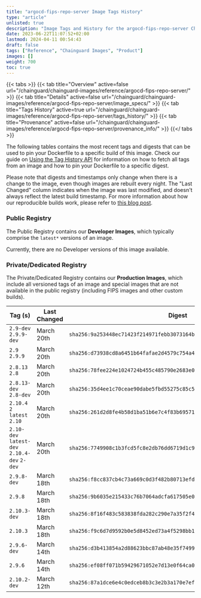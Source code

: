 ```yaml
---
title: "argocd-fips-repo-server Image Tags History"
type: "article"
unlisted: true
description: "Image Tags and History for the argocd-fips-repo-server Chainguard Image"
date: 2023-06-22T11:07:52+02:00
lastmod: 2024-04-11 00:54:43
draft: false
tags: ["Reference", "Chainguard Images", "Product"]
images: []
weight: 700
toc: true
---
```


{{< tabs >}}
{{< tab title="Overview" active=false url="/chainguard/chainguard-images/reference/argocd-fips-repo-server/" >}}
{{< tab title="Details" active=false url="/chainguard/chainguard-images/reference/argocd-fips-repo-server/image_specs/" >}}
{{< tab title="Tags History" active=true url="/chainguard/chainguard-images/reference/argocd-fips-repo-server/tags_history/" >}}
{{< tab title="Provenance" active=false url="/chainguard/chainguard-images/reference/argocd-fips-repo-server/provenance_info/" >}}
{{</ tabs >}}

The following tables contains the most recent tags and digests that can be used to pin your Dockerfile to a specific build of this image. Check our guide on [Using the Tag History API](/chainguard/chainguard-images/using-the-tag-history-api/) for information on how to fetch all tags from an image and how to pin your Dockerfile to a specific digest.

Please note that digests and timestamps only change when there is a change to the image, even though images are rebuilt every night. The "Last Changed" column indicates when the image was last modified, and doesn't always reflect the latest build timestamp. For more information about how our reproducible builds work, please refer to [this blog post](https://www.chainguard.dev/unchained/reproducing-chainguards-reproducible-image-builds).

### Public Registry
The Public Registry contains our **Developer Images**, which typically comprise the `latest*` versions of an image.

Currently, there are no Developer versions of this image available.

### Private/Dedicated Registry
The Private/Dedicated Registry contains our **Production Images**, which include all versioned tags of an image and special images that are not available in the public registry (including FIPS images and other custom builds).

| Tag (s)                                       | Last Changed | Digest                                                                    |
|-----------------------------------------------|--------------|---------------------------------------------------------------------------|
|  `2.9-dev` `2.9.9-dev`                        | March 20th   | `sha256:9a253448ec71423f214971febb3073164ba5ff4bd8282bee82b3f5ab0fb1a623` |
|  `2.9` `2.9.9`                                | March 20th   | `sha256:d73938cd8a6451b64fafae2d4579c754a404469ee23d76ef3a19b6dab842a38d` |
|  `2.8.13` `2.8`                               | March 20th   | `sha256:78fee224e1024724b455c485790e2683e0cd0545d6882117e6db051e91dd8422` |
|  `2.8.13-dev` `2.8-dev`                       | March 20th   | `sha256:35d4ee1c70ceae90dabe5fbd55275c85c57c6772b43b5c54370ba16e2c7892c1` |
|  `2.10.4` `2` `latest` `2.10`                 | March 20th   | `sha256:261d2d8fe4b58d1ba51b6e7c4f83b69571062b7ca99ba2f1a93e787e4c5da525` |
|  `2.10-dev` `latest-dev` `2.10.4-dev` `2-dev` | March 20th   | `sha256:7749908c1b3fcd5fc8e2db76dd6719d1c9ab68f82af22f0f7c83a10daec0c64b` |
|  `2.9.8-dev`                                  | March 18th   | `sha256:f8cc837cb4c73a669c0d3f482b80713efd054b6c418f30f4eb90cb0619a392e8` |
|  `2.9.8`                                      | March 18th   | `sha256:9b6035e215433c76b7064adcfa617505e0e0e40df5276185625b700f9314b958` |
|  `2.10.3-dev`                                 | March 18th   | `sha256:8f16f483c583838fda282c290e7a35f2f4fcba2394e0c50f40b31e393aa2b8b4` |
|  `2.10.3`                                     | March 18th   | `sha256:f9c6d7d9592b0e5d8452ed73a4f5298bb1b99444cde8204b76adc23113eea3c6` |
|  `2.9.6-dev`                                  | March 14th   | `sha256:d3b413854a2d88623bbc87ab48e35f74992f76076173c64309d2ff6d020e8ce1` |
|  `2.9.6`                                      | March 14th   | `sha256:ef08ff071b59429671052e7d13e0f64ca01b0ca2361ca417575036164f5d7be6` |
|  `2.10.2-dev`                                 | March 12th   | `sha256:87a1dce6e4c0edceb8b3c3e2b3a170e7ef8d981386f47f7ec99fafa825439766` |

